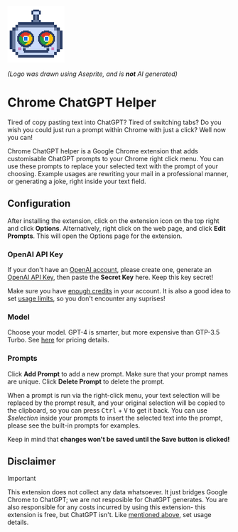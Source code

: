 ![Chrome ChatGPT Helper Logo](./images/icon-128.png)

*(Logo was drawn using Aseprite, and is **not** AI generated)*

# Chrome ChatGPT Helper

Tired of copy pasting text into ChatGPT? Tired of switching tabs? Do you wish you could just run a prompt within Chrome with just a click? Well now you can!

Chrome ChatGPT helper is a Google Chrome extension that adds customisable ChatGPT prompts to your Chrome right click menu. You can use these prompts to replace your selected text with the prompt of your choosing. Example usages are rewriting your mail in a professional manner, or generating a joke, right inside your text field.

## Configuration

After installing the extension, click on the extension icon on the top right and click **Options**. Alternatively, right click on the web page, and click **Edit Prompts**. This will open the Options page for the extension.

### OpenAI API Key

If your don't have an [OpenAI account](https://platform.openai.com/signup), please create one, generate an [OpenAI API Key](https://platform.openai.com/api-keys), then paste the **Secret Key** here. Keep this key secret!

Make sure you have [enough credits](https://platform.openai.com/account/billing/overview) in your account. It is also a good idea to set [usage limits](https://platform.openai.com/account/limits), so you don't encounter any suprises!

### Model

Choose your model. GPT-4 is smarter, but more expensive than GTP-3.5 Turbo. See [here](https://openai.com/pricing) for pricing details.

### Prompts

Click **Add Prompt** to add a new prompt. Make sure that your prompt names are unique. Click **Delete Prompt** to delete the prompt.

When a prompt is run via the right-click menu, your text selection will be replaced by the prompt result, and your original selection will be copied to the clipboard, so you can press <kbd>Ctrl</kbd> + <kbd>V</kbd> to get it back. You can use _$selection_ inside your prompts to insert the selected text into the prompt, please see the built-in prompts for examples.

Keep in mind that **changes won't be saved until the Save button is clicked!**

## Disclaimer

> [!IMPORTANT]  
> This extension does not collect any data whatsoever. It just bridges Google Chrome to ChatGPT; we are not resposible for ChatGPT generates. You are also responsible for any costs incurred by using this extension- this extension is free, but ChatGPT isn't. Like [mentioned above](./README.md#openai-api-key), set usage details.